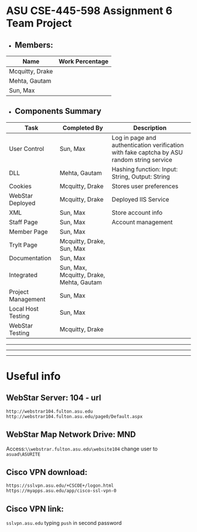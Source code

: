 # ASU CSE-445-598 Assignment 6 Team Project

* ## Members:
| Name           | Work Percentage |
|----------------|------------------|
| Mcquitty, Drake|                  |
| Mehta, Gautam  |                  |
| Sun, Max       |                  |

* ## Components Summary
| Task                | Completed By                           | Description                                                                 |
|---------------------|----------------------------------------|-----------------------------------------------------------------------------|
| User Control        | Sun, Max                               | Log in page and authentication verification with fake captcha by ASU random string service |
| DLL                 | Mehta, Gautam                          | Hashing function: Input: String, Output: String                             |
| Cookies             | Mcquitty, Drake                        | Stores user preferences                                                     |
| WebStar Deployed    | Mcquitty, Drake                        | Deployed IIS Service                                                        |
| XML                 | Sun, Max                               | Store account info                                                          |
| Staff Page          | Sun, Max                               | Account management                                                          |
| Member Page         | Sun, Max                               |                                                                             |
| TryIt Page          | Mcquitty, Drake, Sun, Max              |                                                                             |
| Documentation       | Sun, Max                               |                                                                             |
| Integrated          | Sun, Max, Mcquitty, Drake, Mehta, Gautam |                                                                             |
| Project Management  | Sun, Max                               |                                                                             |
| Local Host Testing  | Sun, Max                               |                                                                             |
| WebStar Testing     | Mcquitty, Drake                        |                                                                             |



---
---
---

# Useful info

## WebStar Server: 104 - url
`http://webstrar104.fulton.asu.edu`
`http://webstrar104.fulton.asu.edu/page0/Default.aspx`

## WebStar Map Network Drive: MND 
Access:`\\webstrar.fulton.asu.edu\website104`
change user to `asuad\ASURITE`

## Cisco VPN download:
`https://sslvpn.asu.edu/+CSCOE+/logon.html`
`https://myapps.asu.edu/app/cisco-ssl-vpn-0`

## Cisco VPN link:
`sslvpn.asu.edu` 
typing `push` in second password
